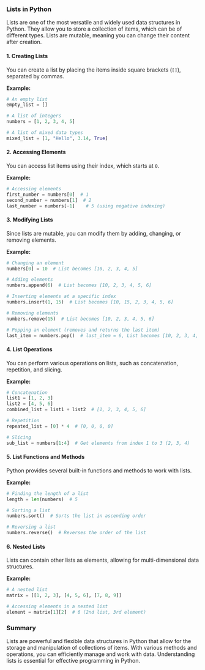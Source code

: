 ### Lists in Python

Lists are one of the most versatile and widely used data structures in Python. They allow you to store a collection of items, which can be of different types. Lists are mutable, meaning you can change their content after creation.

#### 1. Creating Lists

You can create a list by placing the items inside square brackets (`[]`), separated by commas.

**Example:**
```python
# An empty list
empty_list = []

# A list of integers
numbers = [1, 2, 3, 4, 5]

# A list of mixed data types
mixed_list = [1, "Hello", 3.14, True]
```

#### 2. Accessing Elements

You can access list items using their index, which starts at `0`.

**Example:**
```python
# Accessing elements
first_number = numbers[0]  # 1
second_number = numbers[1]  # 2
last_number = numbers[-1]    # 5 (using negative indexing)
```

#### 3. Modifying Lists

Since lists are mutable, you can modify them by adding, changing, or removing elements.

**Example:**
```python
# Changing an element
numbers[0] = 10  # List becomes [10, 2, 3, 4, 5]

# Adding elements
numbers.append(6)  # List becomes [10, 2, 3, 4, 5, 6]

# Inserting elements at a specific index
numbers.insert(1, 15)  # List becomes [10, 15, 2, 3, 4, 5, 6]

# Removing elements
numbers.remove(15)  # List becomes [10, 2, 3, 4, 5, 6]

# Popping an element (removes and returns the last item)
last_item = numbers.pop()  # last_item = 6, List becomes [10, 2, 3, 4, 5]
```

#### 4. List Operations

You can perform various operations on lists, such as concatenation, repetition, and slicing.

**Example:**
```python
# Concatenation
list1 = [1, 2, 3]
list2 = [4, 5, 6]
combined_list = list1 + list2  # [1, 2, 3, 4, 5, 6]

# Repetition
repeated_list = [0] * 4  # [0, 0, 0, 0]

# Slicing
sub_list = numbers[1:4]  # Get elements from index 1 to 3 (2, 3, 4)
```

#### 5. List Functions and Methods

Python provides several built-in functions and methods to work with lists.

**Example:**
```python
# Finding the length of a list
length = len(numbers)  # 5

# Sorting a list
numbers.sort()  # Sorts the list in ascending order

# Reversing a list
numbers.reverse()  # Reverses the order of the list
```

#### 6. Nested Lists

Lists can contain other lists as elements, allowing for multi-dimensional data structures.

**Example:**
```python
# A nested list
matrix = [[1, 2, 3], [4, 5, 6], [7, 8, 9]]

# Accessing elements in a nested list
element = matrix[1][2]  # 6 (2nd list, 3rd element)
```

### Summary

Lists are powerful and flexible data structures in Python that allow for the storage and manipulation of collections of items. With various methods and operations, you can efficiently manage and work with data. Understanding lists is essential for effective programming in Python.